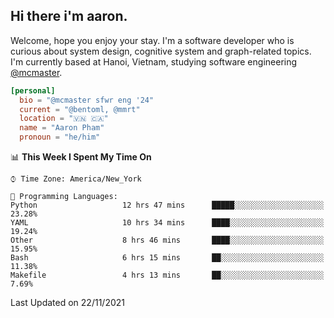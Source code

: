 <h2><b>Hi there i'm aaron. </b></h2>

Welcome, hope you enjoy your stay. I'm a software developer who is curious about system design, cognitive system and graph-related topics. I'm currently based at Hanoi, Vietnam, studying software engineering [@mcmaster](https://www.mcmaster.ca/).

```toml
[personal]
  bio = "@mcmaster sfwr eng '24"
  current = "@bentoml, @mmrt"
  location = "🇻🇳 🇨🇦"
  name = "Aaron Pham"
  pronoun = "he/him"
```
<!--<img src="https://github-readme-stats.vercel.app/api?username=aarnphm&show_icons=true&count_private=true&theme=dark" height="170"/>-->
<!--<img src="https://github-readme-stats.vercel.app/api/top-langs/?username=aarnphm&layout=compact&hide=css&theme=dark" height="170" />-->

<!--START_SECTION:waka-->
📊 **This Week I Spent My Time On** 

```text
⌚︎ Time Zone: America/New_York

💬 Programming Languages: 
Python                   12 hrs 47 mins      █████░░░░░░░░░░░░░░░░░░░░   23.28% 
YAML                     10 hrs 34 mins      ████░░░░░░░░░░░░░░░░░░░░░   19.24% 
Other                    8 hrs 46 mins       ████░░░░░░░░░░░░░░░░░░░░░   15.95% 
Bash                     6 hrs 15 mins       ██░░░░░░░░░░░░░░░░░░░░░░░   11.38% 
Makefile                 4 hrs 13 mins       ██░░░░░░░░░░░░░░░░░░░░░░░   7.69%

```


 Last Updated on 22/11/2021
<!--END_SECTION:waka-->
